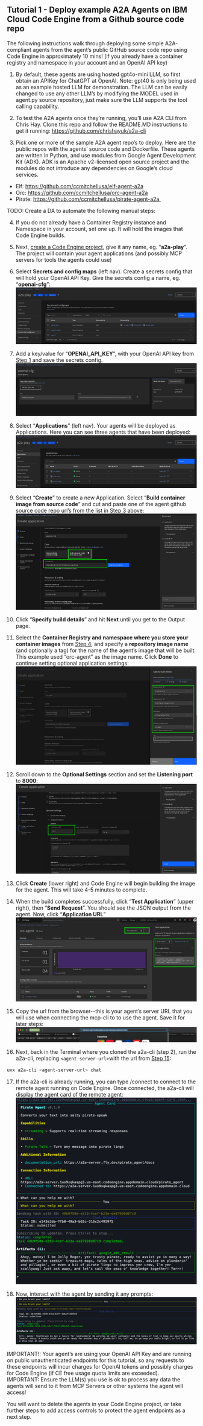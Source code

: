 ## Tutorial 1 - Deploy example A2A Agents on IBM Cloud Code Engine from a Github source code repo

The following instructions walk through deploying some simple A2A-compliant agents from the agent’s public GitHub source code repo using Code Engine in approximately 10 mins! (if you already have a container registry and namespace in your account and an OpenAI API key)

1. <a id="step1"></a>By default, these agents are using hosted gpt4o-mini LLM, so first obtain an APIKey for ChatGPT at OpenAI.  Note: gpt40 is only being used as an example hosted LLM for demonstration.  The LLM can be easily changed to use any other LLM’s by modifying the MODEL used in agent.py source repository, just make sure the LLM supports the tool calling capability.

2. To test the A2A agents once they’re running, you’ll use A2A CLI from Chris Hay.  Clone this repo and follow the README.MD instructions to get it running: https://github.com/chrishayuk/a2a-cli

3. <a id="step3"></a>Pick one or more of the sample A2A agent repo’s to deploy.  Here are the public repos with the agents’ source code and Dockerfile.  These agents are written in Python, and use modules from  Google Agent Development Kit (ADK). ADK is an Apache v2-licensed open source project and the modules do not introduce any dependencies on Google’s cloud services.

* Elf: https://github.com/ccmitchellusa/elf-agent-a2a
* Orc: https://github.com/ccmitchellusa/orc-agent-a2a
* Pirate: https://github.com/ccmitchellusa/pirate-agent-a2a 

TODO: Create a DA to automate the following manual steps:

4. <a id="step4"></a>If you do not already have a Container Registry instance and Namespace in your account, set one up.  It will hold the images that Code Engine builds.

5. Next, [create a Code Engine project](https://cloud.ibm.com/containers/serverless/projects), give it any name, eg. “**a2a-play**”.  The project will contain your agent applications (and possibly MCP servers for tools the agents could use)

6. Select **Secrets and config maps** (left nav). Create a secrets config that will hold your OpenAI API Key.  Give the secrets config a name, eg. “**openai-cfg**”: ![Secrets Config](images/CE-Secret-map.png)

7. Add a key/value for “**OPENAI_API_KEY**”, with your OpenAI API key from [Step 1](#step1) and save the secrets config. ![Secret KV](images/CE-kv-secret.png)

8. Select “**Applications**” (left nav). Your agents will be deployed as Applications.  Here you can see three agents that have been deployed: ![CE Applications](images/CE-Apps.png)

9. Select “**Create**” to create a new Application. Select “**Build container image from source code**” and cut and paste one of the agent github source code repo url’s from the list in [Step 3](#step3) above: ![CE Create App](images/CE-Create-App.png)

10. Click “**Specify build details**” and hit **Next** until you get to the Output page. 

11. Select the **Container Registry and namespace where you store your container images** from [Step 4](#step4), and specify a **repository image name** (and optionally a tag) for the name of the agent’s image that will be built. This example used “orc-agent” as the image name. Click **Done** to continue setting optional application settings: ![](images/CE-build-details.png)

12. Scroll down to the **Optional Settings** section and set the **Listening port** to **8000**: ![](images/CE-port-8000.png)

13. Click **Create** (lower right) and Code Engine will begin building the image for the agent. This will take 4-5 minutes to complete.

14. When the build completes successfully, click “**Test Application**” (upper right), then “**Send Request**”.  You should see the JSON output from the agent.  Now, click “**Application URL**” ![](images/build-success.png)

15. <a id="step15"></a> Copy the url from the browser--this is your agent’s server URL that you will use when connecting the mcp-cli to to use the agent. Save it for later steps: ![](images/CE-Open-Application-URL.png)

16. Next, back in the Terminal where you cloned the a2a-cli (step 2), run the a2a-cli, replacing `<agent-server-url>`with the url from [Step 15](#step15):

```bash
uvx a2a-cli <agent-server-url> chat
```

17. If the a2a-cli is already running, you can type /connect <agent-server-url> to connect to the remote agent running on Code Engine.  Once connected, the a2a-cli will display the agent card of the remote agent: ![](images/pirate-agent-card.png)

18. Now, interact with the agent by sending it any prompts: ![](images/pirate-prompt.png)

IMPORTANT!: Your agent’s are using your OpenAI API Key and are running on public unauthenticated endpoints for this tutorial, so any requests to these endpoints will incur charges for OpenAI tokens and possibly charges for Code Engine (if CE free usage quota limits are exceeded).  
IMPORTANT: Ensure the LLM(s) you use is ok to process any data the agents will send to it from MCP Servers or other systems the agent will access! 

You will want to delete the agents in your Code Engine project, or take further steps to add access controls to protect the agent endpoints as a next step. 
